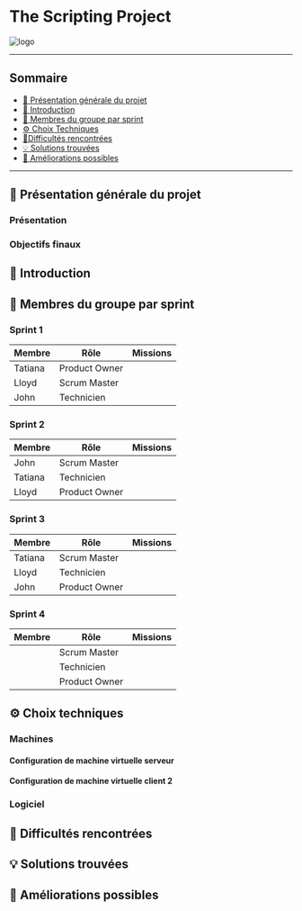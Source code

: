 # The Scripting Project
![logo]()

---

## Sommaire 

- [🎯 Présentation générale du projet](#presentation-du-projet)
- [📜 Introduction](#introduction)
- [👥 Membres du groupe par sprint](#membres-du-groupe-par-sprint)
- [⚙️ Choix Techniques](#choix-techniques)
- [🧗Difficultés rencontrées](#difficultes-rencontrees)
- [💡 Solutions trouvées](#solutions-trouvees)
- [🚀 Améliorations possibles](#ameliorations-possibles)

---

## 🎯 Présentation générale du projet
<span id="presentation-du-projet"></span>

### Présentation



### Objectifs finaux



## 📜 Introduction
<span id="introduction"></span>



## 👥 Membres du groupe par sprint
<span id="membres-du-groupe-par-sprint"></span>



### Sprint 1

| Membre         | Rôle          | Missions                                                                   |
| -------------- | ------------- | -------------------------------------------------------------------------- |
|   Tatiana     | Product Owner | |
|   Lloyd       | Scrum Master  |  |
|   John        | Technicien    | |

### Sprint 2

| Membre         | Rôle          | Missions                                                                        |
| -------------- | ------------- | ------------------------------------------------------------------------------- |
|   John         | Scrum Master  |  |
|   Tatiana      | Technicien    |  |
|   Lloyd        | Product Owner |  |

### Sprint 3

| Membre         | Rôle          | Missions                                                                        |
| -------------- | ------------- | ------------------------------------------------------------------------------- |
|   Tatiana      | Scrum Master  |  |
|   Lloyd        | Technicien    |  |
|   John         | Product Owner |  |

### Sprint 4

| Membre         | Rôle          | Missions                                                                        |
| -------------- | ------------- | ------------------------------------------------------------------------------- |
|  | Scrum Master  |  |
|  | Technicien    |  |
|    | Product Owner |  |

## ⚙️ Choix techniques
<span id="choix-techniques"></span>



### Machines

#### Configuration de machine virtuelle serveur

#### Configuration de machine virtuelle client 2

### Logiciel


##  🧗 Difficultés rencontrées
<span id="difficultes-rencontrees"></span>



## 💡 Solutions trouvées
<span id="solutions-trouvees"></span>



## 🚀 Améliorations possibles
<span id="ameliorations-possibles"></span>

